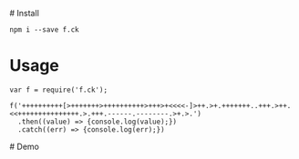 # Install

```
npm i --save f.ck
```

# Usage
```
var f = require('f.ck');

f('++++++++++[>+++++++>++++++++++>+++>+<<<<-]>++.>+.+++++++..+++.>++.<<+++++++++++++++.>.+++.------.--------.>+.>.')
  .then((value) => {console.log(value);})
  .catch((err) => {console.log(err);})

```

# Demo
